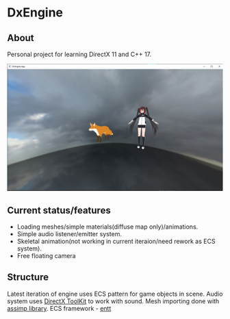 # DxEngine
## About
Personal project for learning DirectX 11 and C++ 17.

<img src="https://github.com/bnorax/DxEngine/blob/ecsmain/resources/screens/DxEngine.png" width="720">

## Current status/features
* Loading meshes/simple materials(diffuse map only)/animations.
* Simple audio listener/emitter system.
* Skeletal animation(not working in current iteraion/need rework as ECS system).
* Free floating camera
## Structure
Latest iteration of engine uses ECS pattern for game objects in scene.
Audio system uses [DirectX ToolKit](https://github.com/Microsoft/DirectXTK) to work with sound.
Mesh importing done with [assimp library](https://github.com/assimp/assimp). 
ECS framework - [entt](https://github.com/skypjack/entt)

